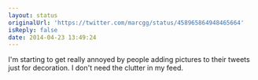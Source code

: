 ```yaml
---
layout: status
originalUrl: 'https://twitter.com/marcgg/status/458965864948465664'
isReply: false
date: 2014-04-23 13:49:24
---
```


I'm starting to get really annoyed by people adding pictures to their tweets just for decoration. I don't need the clutter in my feed.
